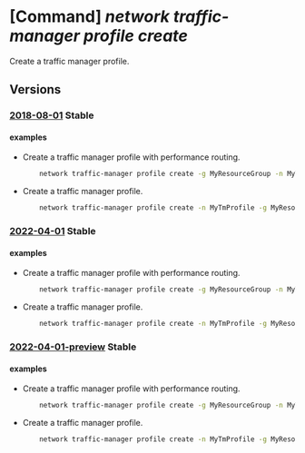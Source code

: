 # [Command] _network traffic-manager profile create_

Create a traffic manager profile.

## Versions

### [2018-08-01](/Resources/mgmt-plane/L3N1YnNjcmlwdGlvbnMve30vcmVzb3VyY2Vncm91cHMve30vcHJvdmlkZXJzL21pY3Jvc29mdC5uZXR3b3JrL3RyYWZmaWNtYW5hZ2VycHJvZmlsZXMve30=/2018-08-01.xml) **Stable**

<!-- mgmt-plane /subscriptions/{}/resourcegroups/{}/providers/microsoft.network/trafficmanagerprofiles/{} 2018-08-01 -->

#### examples

- Create a traffic manager profile with performance routing.
    ```bash
        network traffic-manager profile create -g MyResourceGroup -n MyTmProfile --routing-method Performance --unique-dns-name mywebapp --ttl 30 --protocol HTTP --port 80 --path "/"
    ```

- Create a traffic manager profile.
    ```bash
        network traffic-manager profile create -n MyTmProfile -g MyResourceGroup --routing-method subnet --unique-dns-name mywebapp --custom-headers [{name:foo,value:bar}] --status-code-ranges [{min:200,max:202}] --path "/"
    ```

### [2022-04-01](/Resources/mgmt-plane/L3N1YnNjcmlwdGlvbnMve30vcmVzb3VyY2Vncm91cHMve30vcHJvdmlkZXJzL21pY3Jvc29mdC5uZXR3b3JrL3RyYWZmaWNtYW5hZ2VycHJvZmlsZXMve30=/2022-04-01.xml) **Stable**

<!-- mgmt-plane /subscriptions/{}/resourcegroups/{}/providers/microsoft.network/trafficmanagerprofiles/{} 2022-04-01 -->

#### examples

- Create a traffic manager profile with performance routing.
    ```bash
        network traffic-manager profile create -g MyResourceGroup -n MyTmProfile --routing-method Performance --unique-dns-name mywebapp --ttl 30 --protocol HTTP --port 80 --path "/"
    ```

- Create a traffic manager profile.
    ```bash
        network traffic-manager profile create -n MyTmProfile -g MyResourceGroup --routing-method subnet --unique-dns-name mywebapp --custom-headers [{name:foo,value:bar}] --status-code-ranges [{min:200,max:202}] --path "/"
    ```

### [2022-04-01-preview](/Resources/mgmt-plane/L3N1YnNjcmlwdGlvbnMve30vcmVzb3VyY2Vncm91cHMve30vcHJvdmlkZXJzL21pY3Jvc29mdC5uZXR3b3JrL3RyYWZmaWNtYW5hZ2VycHJvZmlsZXMve30=/2022-04-01-preview.xml) **Stable**

<!-- mgmt-plane /subscriptions/{}/resourcegroups/{}/providers/microsoft.network/trafficmanagerprofiles/{} 2022-04-01-preview -->

#### examples

- Create a traffic manager profile with performance routing.
    ```bash
        network traffic-manager profile create -g MyResourceGroup -n MyTmProfile --routing-method Performance --unique-dns-name mywebapp --ttl 30 --protocol HTTP --port 80 --path "/"
    ```

- Create a traffic manager profile.
    ```bash
        network traffic-manager profile create -n MyTmProfile -g MyResourceGroup --routing-method subnet --unique-dns-name mywebapp --custom-headers [{name:foo,value:bar}] --status-code-ranges [{min:200,max:202}] --path "/"
    ```

